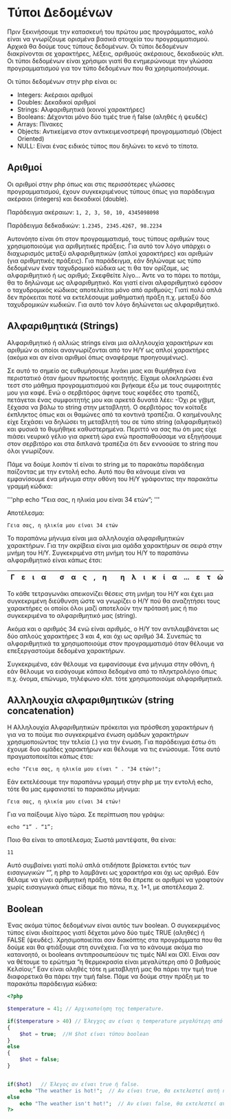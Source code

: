 # Τύποι Δεδομένων
Πριν ξεκινήσουμε την κατασκευή του πρώτου μας προγράμματος, καλό είναι να γνωρίζουμε ορισμένα βασικά στοιχεία του προγραμματισμού. Αρχικά θα δούμε τους τύπους δεδομένων. Οι τύποι δεδομένων διακρίνονται σε χαρακτήρες, λέξεις, αριθμούς ακέραιους, δεκαδικούς κλπ. Οι τύποι δεδομένων είναι χρήσιμοι γιατί θα ενημερώνουμε την γλώσσα προγραμματισμού για τον τύπο δεδομένων που θα χρησιμοποιήσουμε.
 
Οι τύποι δεδομένων στην php είναι οι:

* Integers: Ακέραιοι αριθμοί
* Doubles:  Δεκαδικοί αριθμοί
* Strings:  Αλφαριθμητικά (κοινοί χαρακτήρες)
* Booleans: Δέχονται μόνο δύο τιμές true ή false (αληθές ή ψευδές)
* Arrays: Πίνακες
* Objects: Αντικείμενα στον αντικειμενοστρεφή προγραμματισμό (Object Oriented)
* NULL:  Είναι ένας ειδικός τύπος που δηλώνει το κενό το τίποτα.

 
## Αριθμοί
 
Οι αριθμοί στην php όπως και στις περισσότερες γλώσσες προγραμματισμού, έχουν συγκεκριμένους τύπους όπως για παράδειγμα ακέραιοι (integers) και δεκαδικοί (double).
 
Παράδειγμα ακέραιων:
`1, 2, 3, 50, 10, 4345098098`
 
Παράδειγμα δεδκαδικών: 
`1.2345, 2345.4267, 98.2234`
 
Αυτονόητο είναι ότι στον προγραμματισμό, τους τύπους αριθμών τους χρησιμοποιούμε για αριθμητικές πράξεις. Για αυτό τον λόγο υπάρχει ο διαχωρισμός μεταξύ αλφαριθμητικών (απλοί χαρακτήρες) και αριθμών (για αριθμητικές πράξεις). Για παράδειγμα, εάν δηλώναμε ως τύπο δεδομένων έναν ταχυδρομικό κώδικα ως τι θα τον ορίζαμε, ως αλφαριθμητικό ή ως αριθμό; Σκεφθείτε λίγο... Άντε να το πάρει το ποτάμι, θα το δηλώναμε ως  αλφαριθμητικό. Και γιατί είναι αλφαριθμητικό εφόσον ο ταχυδρομικός κώδικας αποτελείται μόνο από αριθμούς; Γιατί πολύ απλά δεν πρόκειται ποτέ να εκτελέσουμε μαθηματική πράξη π.χ. μεταξύ δύο ταχυδρομικών κωδικών. Για αυτό τον λόγο δηλώνεται ως αλφαριθμητικό.
 
 
## Αλφαριθμητικά (Strings)
 
Αλφαριθμητικό ή αλλιώς strings είναι μια αλληλουχία χαρακτήρων και αριθμών οι οποίοι αναγνωρίζονται από τον Η/Υ ως απλοί χαρακτήρες (ακόμα και αν είναι αριθμοί όπως αναφέραμε προηγουμένως).
 
Σε αυτό το σημείο ας ευθυμήσουμε λιγάκι μιας και θυμήθηκα ένα περιστατικό όταν ήμουν πρωτοετής φοιτητής. Είχαμε ολοκληρώσει ένα τεστ στο μάθημα προγραμματισμού και βγήκαμε έξω με τους συμφοιτητές μου για καφέ. Ενώ ο σερβιτόρος άφηνε τους καφέδες στο τραπέζι, πετάγεται ένας συμφοιτητής μου και αρκετά δυνατά λέει: -Όχι ρε γ@μτ, ξέχασα να βάλω το string στην μεταβλητή. Ο σερβιτόρος τον κοίταξε έκπληκτος όπως και οι θαμώνες από τα κοντινά τραπέζια. Ο καημένουλης είχε ξεχάσει να δηλώσει τη μεταβλητή του σε τύπο string (αλφαριθμητικό) και φυσικά το θυμήθηκε καθυστερημένα. Περιττό να σας πω ότι μας είχε πιάσει νευρικό γέλιο για αρκετή ώρα ενώ προσπαθούσαμε να εξηγήσουμε στον σερβιτόρο και στα διπλανά τραπέζια ότι δεν εννοούσε το string που όλοι γνωρίζουν.
 
Πάμε να δούμε λοιπόν τί είναι το string με το παρακάτω παράδειγμα παίζοντας με την εντολή echo. Αυτό που θα κάνουμε είναι να εμφανίσουμε ένα μήνυμα στην οθόνη του Η/Υ γράφοντας την παρακάτω γραμμή κώδικα:
 
'''php
echo “Γεια σας, η ηλικία μου είναι 34 ετών”;
''' 
 
Αποτέλεσμα:
 
`Γεια σας, η ηλικία μου είναι 34 ετών`
 

Το παραπάνω μήνυμα είναι μια αλληλουχία αλφαριθμητικών χαρακτήρων. Για την ακρίβεια είναι μια ομάδα χαρακτήρων σε σειρά στην μνήμη του Η/Υ. Συγκεκριμένα στη μνήμη του Η/Υ το παραπάνω αλφαριθμητικό είναι κάπως έτσι:

|Γ |ε |ι | α |  | σ | α | ς | , | η |  | η | λ | ι | κ | ί | α | ... | ε | τ | ώ | ν |
|--|--|--|---|--|---|---|---|---|---|--|---|---|---|---|---|---|-----|---|---|---|---|
 
 
Το κάθε τετραγωνάκι απεικονίζει θέσεις στη μνήμη του Η/Υ και έχει μια συγκεκριμένη διεύθυνση ώστε να γνωρίζει ο Η/Υ πού θα αναζητήσει τους χαρακτήρες οι οποίοι όλοι μαζί  αποτελούν την πρότασή μας ή πιο συγκεκριμένα το αλφαριθμητικό μας (string).
 
Ακόμα και ο αριθμός 34 ενώ είναι αριθμός,  ο Η/Υ τον αντιλαμβάνεται ως δύο απλούς χαρακτήρες 3 και 4, και όχι ως αριθμό 34. Συνεπώς τα αλφαριθμητικά τα χρησιμοποιούμε στον προγραμματισμό όταν θέλουμε να επεξεργαστούμε δεδομένα χαρακτήρων.
 
Συγκεκριμένα,  εάν θέλουμε να εμφανίσουμε ένα μήνυμα στην οθόνη, ή εάν θέλουμε να εισάγουμε κάποια δεδομένα από το πληκτρολόγιο όπως π.χ. όνομα, επώνυμο, τηλέφωνο κλπ. τότε χρησιμοποιούμε αλφαριθμητικά.
 
 
## Αλληλουχία αλφαριθμητικών (string concatenation)
 
Η Αλληλουχία Αλφαριθμητικών πρόκειται για πρόσθεση χαρακτήρων ή για να το πούμε πιο συγκεκριμένα ένωση ομάδων χαρακτήρων χρησιμοποιώντας την τελεία (.) για την ένωση. Για παράδειγμα έστω ότι έχουμε δυο ομάδες χαρακτήρων και θέλουμε να τις ενώσουμε. Τότε αυτό πραγματοποιείται κάπως έτσι:
 
`echo "Γεια σας, η ηλικία μου είναι " . "34 ετών!";`
 

Εάν εκτελέσουμε την παραπάνω γραμμή στην php με την εντολή echo, τότε θα μας εμφανιστεί το παρακάτω μήνυμα:
 
`Γεια σας, η ηλικία μου είναι 34 ετών!`
 
Για να παίξουμε λίγο τώρα. Σε περίπτωση που γράψω:
 
`echo “1” . “1”;`
 
Ποιο θα είναι το αποτέλεσμα; Σωστά μαντέψατε, θα είναι:
 
`11`
 
Αυτό συμβαίνει γιατί πολύ απλά οτιδήποτε βρίσκεται εντός των εισαγωγικών “”, η php το λαμβάνει ως χαρακτήρα και όχι ως αριθμό. Eάν θέλαμε να γίνει αριθμητική πράξη, τότε θα έπρεπε οι αριθμοί να γραφτούν χωρίς εισαγωγικά όπως είδαμε πιο πάνω, π.χ. 1+1, με αποτέλεσμα 2.
 

## Boolean
Ένας ακόμα τύπος δεδομένων είναι αυτός των boolean. Ο συγκεκριμένος τύπος είναι ιδιαίτερος γιατί δέχεται μόνο δύο τιμές TRUE (αληθές) ή FALSE (ψευδές). Χρησιμοποιείται σαν διακόπτης στα προγράμματα που θα δούμε και θα φτιάξουμε στη συνέχεια. Για να το κάνουμε ακόμα πιο κατανοητό, οι booleans αντιπροσωπεύουν τις τιμές ΝΑΙ και ΟΧΙ. Είναι σαν να θέτουμε το ερώτημα “η θερμοκρασία είναι μεγαλύτερη από 0 βαθμούς Κελσίου;” Εαν είναι αληθές τότε η μεταβλητή μας θα πάρει την τιμή true διαφορετικά θα πάρει την τιμή false. Πάμε να δούμε στην πράξη με το παρακάτω παράδειγμα κώδικα:

```php
<?php

$temperature = 41; // Αρχικοποίηση της temperature.

if($temperature > 40) // Έλεγχος αν είναι η temperature μεγαλύτερη από 40
{
    $hot = true;  //Η $hot είναι τύπου boolean
}
else
{
    $hot = false;
}


if($hot)   // Έλεγος αν είναι true ή false.
    echo "The weather is hot!";  // Αν είναι true, θα εκτελεστεί αυτή η γραμμή.
else
    echo "The weather isn't hot!";  // Αν είναι false, θα εκτελεστεί αυτή η γραμμή.
?>
```
